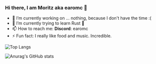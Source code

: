 ### Hi there, I am Moritz aka earomc 👋

- 🔭 I’m currently working on ... nothing, because I don't have the time :(
- 🌱 I’m currently trying to learn Rust 🦀
- 📫 How to reach me: **Discord**: earomc
- ⚡ Fun fact: I really like food and music. Incredible.

![Top Langs](https://github-readme-stats.vercel.app/api/top-langs/?username=earomc&layout=compact&theme=dark)

![Anurag's GitHub stats](https://github-readme-stats.vercel.app/api?username=earomc&show_icons=true&theme=dark)

<!--
**earomc/earomc** is a ✨ _special_ ✨ repository because its `README.md` (this file) appears on your GitHub profile.

Here are some ideas to get you started:

- 🔭 I’m currently working on ...
- 🌱 I’m currently learning ...
- 👯 I’m looking to collaborate on ...
- 🤔 I’m looking for help with ...
- 💬 Ask me about ...
- 📫 How to reach me: ...
- 😄 Pronouns: ...
- ⚡ Fun fact: ...
-->
